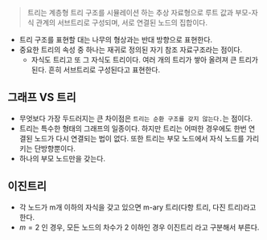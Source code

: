> 트리는 계층형 트리 구조를 시뮬레이션 하는 추상 자료형으로 루트 값과 부모-자식 관계의 서브트리로 구성되며, 서로 연결된 노드의 집합이다.

- 트리 구조를 표현할 대는 나무의 형상과는 반대 방향으로 표현한다.
- 중요한 트리의 속성 중 하나는 재귀로 정의된 자기 참조 자료구조라는 점이다.
	- 자식도 트리고 또 그 자식도 트리이다. 여러 개의 트리가 쌓아 올려져 큰 트리가 된다. 흔히 서브트리로 구성된다고 표현한다.

## 그래프 VS 트리
- 무엇보다 가장 두드러지는 큰 차이점은 `트리는 순환 구조를 갖지 않는다.`는 점이다.
- 트리는 특수한 형태의 그래프의 일종이다. 하지만 트리는 어떠한 경우에도 한번 연결된 노드가 다시 연결되는 법이 없다. 또한 트리는 부모 노드에서 자식 노드를 가리키는 단방향뿐이다. 
- 하나의 부모 노드만을 갖는다.

## 이진트리
- 각 노드가 m개 이하의 자식을 갖고 있으면 m-ary 트리(다항 트리, 다진 트리)라고 한다.
- $m=2$ 인 경우, 모든 노드의 차수가 2 이하인 경우 이진트리 라고 구분해서 부른다.